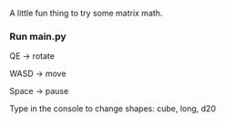A little fun thing to try some matrix math. 

### Run main.py

QE -> rotate

WASD -> move

Space -> pause

Type in the console to change shapes: cube, long, d20

